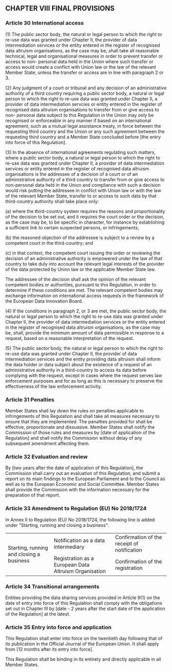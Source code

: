 ## CHAPTER VIII FINAL PROVISIONS

### Article 30 International access

(1) The public sector body, the natural or legal person to which the right to re-use data was granted under Chapter II, the provider of data intermediation services or the entity entered in the register of recognised data altruism organisations, as the case may be, shall take all reasonable technical, legal and organisational measures in order to prevent transfer or access to non- personal data held in the Union where such transfer or access would create a conflict with Union law or the law of the relevant Member State, unless the transfer or access are in line with paragraph 2 or 3.

(2) Any judgment of a court or tribunal and any decision of an administrative authority of a third country requiring a public sector body, a natural or legal person to which the right to re-use data was granted under Chapter II, a provider of data intermediation servcies or entity entered in the register of recognised data altruism organisations to transfer from or give access to non- personal data subject to this Regulation in the Union may only be recognised or enforceable in any manner if based on an international agreement, such as a mutual legal assistance treaty, in force between the requesting third country and the Union or any such agreement between the requesting third country and a Member State concluded before [the entry into force of this Regulation].

(3) In the absence of international agreements regulating such matters, where a public sector body, a natural or legal person to which the right to re-use data was granted under Chapter II, a provider of data intermediation services or entity entered in the register of recognised data altruism organisations is the addressee of a decision of a court or of an administrative authority of a third country to transfer from or give access to non-personal data held in the Union and compliance with such a decision would risk putting the addressee in conflict with Union law or with the law of the relevant Member State, transfer to or access to such data by that third-country authority shall take place only:

(a) where the third-country system requires the reasons and proportionality of the decision to be set out, and it requires the court order or the decision, as the case may be, to be specific in character, for instance by establishing a sufficient link to certain suspected persons, or infringements;

(b) the reasoned objection of the addressee is subject to a review by a competent court in the third-country; and

(c) in that context, the competent court issuing the order or reviewing the decision of an administrative authority is empowered under the law of that country to take duly into account the relevant legal interests of the provider of the data protected by Union law or the applicable Member State law.

The addressee of the decision shall ask the opinion of the relevant competent bodies or authorities, pursuant to this Regulation, in order to determine if these conditions are met. The relevant competent bodies may exchange information on international access requests in the framework of the European Data Innovation Board.

(4) If the conditions in paragraph 2, or 3 are met, the public sector body, the natural or legal person to which the right to re-use data was granted under Chapter II, the provider of data intermediation services or the entity entered in the register of recognised data altruism organisations, as the case may be, shall, provide the minimum amount of data permissible in response to a request, based on a reasonable interpretation of the request.

(5) The public sector body, the natural or legal person to which the right to re-use data was granted under Chapter II, the provider of data intermediation services and the entity providing data altruism shall inform the data holder or data subject about the existence of a request of an administrative authority in a third-country to access its data before complying with the request, except in cases where the request serves law enforcement purposes and for as long as this is necessary to preserve the effectiveness of the law enforcement activity.

### Article 31 Penalties

Member States shall lay down the rules on penalties applicable to infringements of this Regulation and shall take all measures necessary to ensure that they are implemented. The penalties provided for shall be effective, proportionate and dissuasive. Member States shall notify the Commission of those rules and measures by [date of application of the Regulation] and shall notify the Commission without delay of any subsequent amendment affecting them.

### Article 32 Evaluation and review

By [two years after the date of application of this Regulation], the Commission shall carry out an evaluation of this Regulation, and submit a report on its main findings to the European Parliament and to the Council as well as to the European Economic and Social Committee. Member States shall provide the Commission with the information necessary for the preparation of that report.

### Article 33 Amendment to Regulation (EU) No 2018/1724

In Annex II to Regulation (EU) No 2018/1724, the following line is added under “Starting, running and closing a business”:

<table>
 <tr>
  <td rowspan="2">Starting, running and closing a business</td>
  <td>Notification as a data intermediary</td>
  <td>Confirmation of the receipt of notification</td>
 </tr>
 <tr>
  <td>Registration as a European Data Altruism Organisation</td>
  <td>Confirmation of the registration</td>
 </tr>
</table>

### Article 34 Transitional arrangements

Entities providing the data sharing services provided in Article 9(1) on the date of entry into force of this Regulation shall comply with the obligations set out in Chapter III by [date - 2 years after the start date of the application of the Regulation] at the latest.

### Article 35 Entry into force and application

This Regulation shall enter into force on the twentieth day following that of its publication in the Official Journal of the European Union.
It shall apply from [12 months after its entry into force].

This Regulation shall be binding in its entirety and directly applicable in all Member States.
